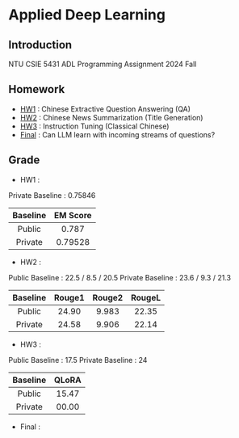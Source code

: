 # Applied Deep Learning

## Introduction

NTU CSIE 5431 ADL Programming Assignment 2024 Fall

## Homework

- [HW1](./hw1/README.md) : Chinese Extractive Question Answering (QA)
- [HW2](./hw2/README.md) : Chinese News Summarization (Title Generation)
- [HW3](./hw3/README.md) : Instruction Tuning (Classical Chinese)
- [Final](./final/README.md) : Can LLM learn with incoming streams of questions?

## Grade

- HW1 :

Private Baseline : 0.75846

| Baseline | EM Score |
|:--------:|:--------:|
|  Public  |  0.787   |
| Private  | 0.79528  |

- HW2 :

Public Baseline : 22.5 / 8.5 / 20.5
Private Baseline : 23.6 / 9.3 / 21.3

| Baseline | Rouge1 | Rouge2 | RougeL |
|:--------:|:------:|:------:|:------:|
|  Public  | 24.90  | 9.983  | 22.35  |
| Private  | 24.58  | 9.906  | 22.14  |

- HW3 :

Public Baseline : 17.5
Private Baseline : 24

| Baseline | QLoRA |
|:--------:|:-----:|
|  Public  | 15.47 |
| Private  | 00.00 |

- Final :
